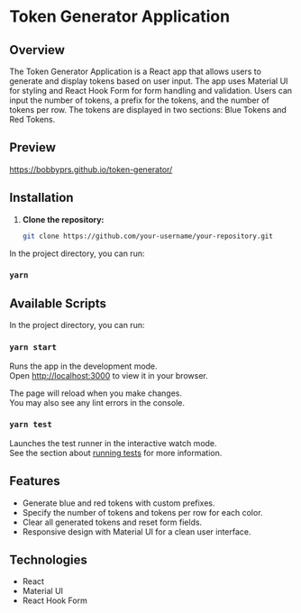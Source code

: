 # Token Generator Application

## Overview

The Token Generator Application is a React app that allows users to generate and display tokens based on user input. The app uses Material UI for styling and React Hook Form for form handling and validation. Users can input the number of tokens, a prefix for the tokens, and the number of tokens per row. The tokens are displayed in two sections: Blue Tokens and Red Tokens.

## Preview
https://bobbyprs.github.io/token-generator/

## Installation

1. **Clone the repository:**

   ```bash
   git clone https://github.com/your-username/your-repository.git
In the project directory, you can run:

### `yarn`

## Available Scripts

In the project directory, you can run:

### `yarn start`

Runs the app in the development mode.\
Open [http://localhost:3000](http://localhost:3000) to view it in your browser.

The page will reload when you make changes.\
You may also see any lint errors in the console.

### `yarn test`

Launches the test runner in the interactive watch mode.\
See the section about [running tests](https://facebook.github.io/create-react-app/docs/running-tests) for more information.


## Features

- Generate blue and red tokens with custom prefixes.
- Specify the number of tokens and tokens per row for each color.
- Clear all generated tokens and reset form fields.
- Responsive design with Material UI for a clean user interface.

## Technologies

- React
- Material UI
- React Hook Form




